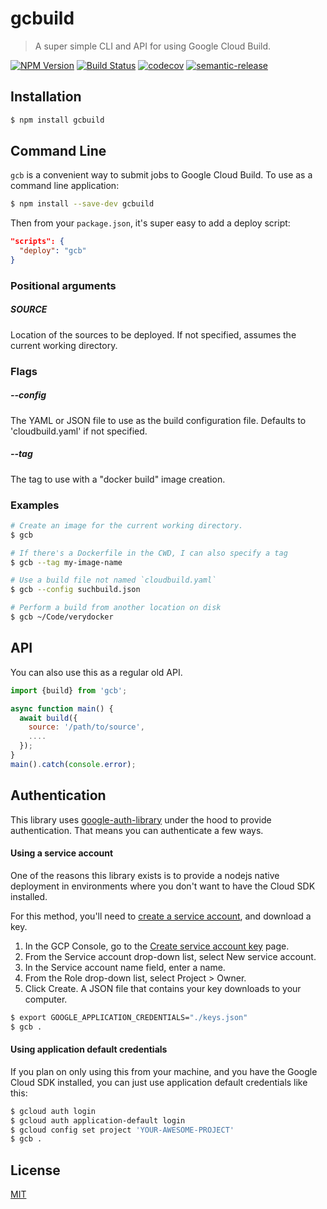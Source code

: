 # gcbuild
> A super simple CLI and API for using Google Cloud Build.

[![NPM Version](https://img.shields.io/npm/v/gcbuild.svg)](https://npmjs.org/package/gcbuild)
[![Build Status](https://api.cirrus-ci.com/github/JustinBeckwith/gcbuild.svg)](https://cirrus-ci.com/github/JustinBeckwith/gcbuild)
[![codecov](https://codecov.io/gh/JustinBeckwith/gcbuild/branch/main/graph/badge.svg)](https://codecov.io/gh/JustinBeckwith/gcbuild)
[![semantic-release](https://img.shields.io/badge/%20%20%F0%9F%93%A6%F0%9F%9A%80-semantic--release-e10079.svg)](https://github.com/semantic-release/semantic-release)

## Installation
```sh
$ npm install gcbuild
```

## Command Line
`gcb` is a convenient way to submit jobs to Google Cloud Build.  To use as a command line application:

```sh
$ npm install --save-dev gcbuild
```

Then from your `package.json`, it's super easy to add a deploy script:

```json
"scripts": {
  "deploy": "gcb"
}
```

### Positional arguments

##### SOURCE
Location of the sources to be deployed.  If not specified, assumes the current working directory.

### Flags

##### --config
The YAML or JSON file to use as the build configuration file. Defaults to 'cloudbuild.yaml' if not specified.

##### --tag
The tag to use with a "docker build" image creation.

### Examples

```sh
# Create an image for the current working directory.
$ gcb

# If there's a Dockerfile in the CWD, I can also specify a tag
$ gcb --tag my-image-name

# Use a build file not named `cloudbuild.yaml`
$ gcb --config suchbuild.json

# Perform a build from another location on disk
$ gcb ~/Code/verydocker
```

## API
You can also use this as a regular old API.

```js
import {build} from 'gcb';

async function main() {
  await build({
    source: '/path/to/source',
    ....
  });
}
main().catch(console.error);
```

## Authentication
This library uses [google-auth-library](https://www.npmjs.com/package/google-auth-library) under the hood to provide authentication.  That means you can authenticate a few ways.

#### Using a service account
One of the reasons this library exists is to provide a nodejs native deployment in environments where you don't want to have the Cloud SDK installed.

For this method, you'll need to [create a service account](https://cloud.google.com/docs/authentication/getting-started), and download a key.

1. In the GCP Console, go to the [Create service account key](https://console.cloud.google.com/apis/credentials/serviceaccountkey?_ga=2.44822625.-475179053.1491320180) page.
1. From the Service account drop-down list, select New service account.
1. In the Service account name field, enter a name.
1. From the Role drop-down list, select Project > Owner.
1. Click Create. A JSON file that contains your key downloads to your computer.

```sh
$ export GOOGLE_APPLICATION_CREDENTIALS="./keys.json"
$ gcb .
```

#### Using application default credentials
If you plan on only using this from your machine, and you have the Google Cloud SDK installed, you can just use application default credentials like this:

```sh
$ gcloud auth login
$ gcloud auth application-default login
$ gcloud config set project 'YOUR-AWESOME-PROJECT'
$ gcb .
```

## License
[MIT](LICENSE)
